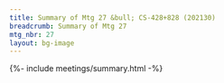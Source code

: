 ```yaml
---
title: Summary of Mtg 27 &bull; CS-428+828 (202130)
breadcrumb: Summary of Mtg 27
mtg_nbr: 27
layout: bg-image
---
```


{%- include meetings/summary.html -%}
